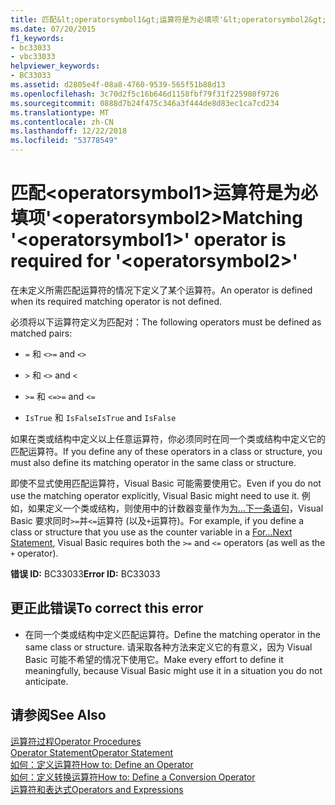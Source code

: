 ```yaml
---
title: 匹配&lt;operatorsymbol1&gt;运算符是为必填项'&lt;operatorsymbol2&gt;
ms.date: 07/20/2015
f1_keywords:
- bc33033
- vbc33033
helpviewer_keywords:
- BC33033
ms.assetid: d2805e4f-08a8-4760-9539-565f51b88d13
ms.openlocfilehash: 3c70d2f5c16b646d1158fbf79f31f225980f9726
ms.sourcegitcommit: 0888d7b24f475c346a3f444de8d83ec1ca7cd234
ms.translationtype: MT
ms.contentlocale: zh-CN
ms.lasthandoff: 12/22/2018
ms.locfileid: "53778549"
---
```

# <a name="matching-ltoperatorsymbol1gt-operator-is-required-for-ltoperatorsymbol2gt"></a><span data-ttu-id="191ae-102">匹配&lt;operatorsymbol1&gt;运算符是为必填项'&lt;operatorsymbol2&gt;</span><span class="sxs-lookup"><span data-stu-id="191ae-102">Matching '&lt;operatorsymbol1&gt;' operator is required for '&lt;operatorsymbol2&gt;'</span></span>
<span data-ttu-id="191ae-103">在未定义所需匹配运算符的情况下定义了某个运算符。</span><span class="sxs-lookup"><span data-stu-id="191ae-103">An operator is defined when its required matching operator is not defined.</span></span>  
  
 <span data-ttu-id="191ae-104">必须将以下运算符定义为匹配对：</span><span class="sxs-lookup"><span data-stu-id="191ae-104">The following operators must be defined as matched pairs:</span></span>  
  
-   <span data-ttu-id="191ae-105">`=` 和 `<>`</span><span class="sxs-lookup"><span data-stu-id="191ae-105">`=` and `<>`</span></span>  
  
-   <span data-ttu-id="191ae-106">`>` 和 `<`</span><span class="sxs-lookup"><span data-stu-id="191ae-106">`>` and `<`</span></span>  
  
-   <span data-ttu-id="191ae-107">`>=` 和 `<=`</span><span class="sxs-lookup"><span data-stu-id="191ae-107">`>=` and `<=`</span></span>  
  
-   <span data-ttu-id="191ae-108">`IsTrue` 和 `IsFalse`</span><span class="sxs-lookup"><span data-stu-id="191ae-108">`IsTrue` and `IsFalse`</span></span>  
  
 <span data-ttu-id="191ae-109">如果在类或结构中定义以上任意运算符，你必须同时在同一个类或结构中定义它的匹配运算符。</span><span class="sxs-lookup"><span data-stu-id="191ae-109">If you define any of these operators in a class or structure, you must also define its matching operator in the same class or structure.</span></span>  
  
 <span data-ttu-id="191ae-110">即使不显式使用匹配运算符，Visual Basic 可能需要使用它。</span><span class="sxs-lookup"><span data-stu-id="191ae-110">Even if you do not use the matching operator explicitly, Visual Basic might need to use it.</span></span> <span data-ttu-id="191ae-111">例如，如果定义一个类或结构，则使用中的计数器变量作为[为...下一条语句](../../visual-basic/language-reference/statements/for-next-statement.md)，Visual Basic 要求同时`>=`并`<=`运算符 (以及`+`运算符)。</span><span class="sxs-lookup"><span data-stu-id="191ae-111">For example, if you define a class or structure that you use as the counter variable in a [For...Next Statement](../../visual-basic/language-reference/statements/for-next-statement.md), Visual Basic requires both the `>=` and `<=` operators (as well as the `+` operator).</span></span>  
  
 <span data-ttu-id="191ae-112">**错误 ID:** BC33033</span><span class="sxs-lookup"><span data-stu-id="191ae-112">**Error ID:** BC33033</span></span>  
  
## <a name="to-correct-this-error"></a><span data-ttu-id="191ae-113">更正此错误</span><span class="sxs-lookup"><span data-stu-id="191ae-113">To correct this error</span></span>  
  
-   <span data-ttu-id="191ae-114">在同一个类或结构中定义匹配运算符。</span><span class="sxs-lookup"><span data-stu-id="191ae-114">Define the matching operator in the same class or structure.</span></span> <span data-ttu-id="191ae-115">请采取各种方法来定义它的有意义，因为 Visual Basic 可能不希望的情况下使用它。</span><span class="sxs-lookup"><span data-stu-id="191ae-115">Make every effort to define it meaningfully, because Visual Basic might use it in a situation you do not anticipate.</span></span>  
  
## <a name="see-also"></a><span data-ttu-id="191ae-116">请参阅</span><span class="sxs-lookup"><span data-stu-id="191ae-116">See Also</span></span>  
 [<span data-ttu-id="191ae-117">运算符过程</span><span class="sxs-lookup"><span data-stu-id="191ae-117">Operator Procedures</span></span>](../../visual-basic/programming-guide/language-features/procedures/operator-procedures.md)  
 [<span data-ttu-id="191ae-118">Operator Statement</span><span class="sxs-lookup"><span data-stu-id="191ae-118">Operator Statement</span></span>](../../visual-basic/language-reference/statements/operator-statement.md)  
 [<span data-ttu-id="191ae-119">如何：定义运算符</span><span class="sxs-lookup"><span data-stu-id="191ae-119">How to: Define an Operator</span></span>](../../visual-basic/programming-guide/language-features/procedures/how-to-define-an-operator.md)  
 [<span data-ttu-id="191ae-120">如何：定义转换运算符</span><span class="sxs-lookup"><span data-stu-id="191ae-120">How to: Define a Conversion Operator</span></span>](../../visual-basic/programming-guide/language-features/procedures/how-to-define-a-conversion-operator.md)  
 [<span data-ttu-id="191ae-121">运算符和表达式</span><span class="sxs-lookup"><span data-stu-id="191ae-121">Operators and Expressions</span></span>](../../visual-basic/programming-guide/language-features/operators-and-expressions/index.md)
